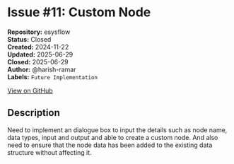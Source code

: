 # Issue #11: Custom Node

**Repository:** esysflow  
**Status:** Closed  
**Created:** 2024-11-22  
**Updated:** 2025-06-29  
**Closed:** 2025-06-29  
**Author:** @harish-ramar  
**Labels:** `Future Implementation`  

[View on GitHub](https://github.com/Simtestlab/esysflow/issues/11)

## Description

Need to implement an dialogue box to input the details such as node name, data types, input and output and able to create a custom node. And also need to ensure that the node data has been added to the existing data structure without affecting it. 